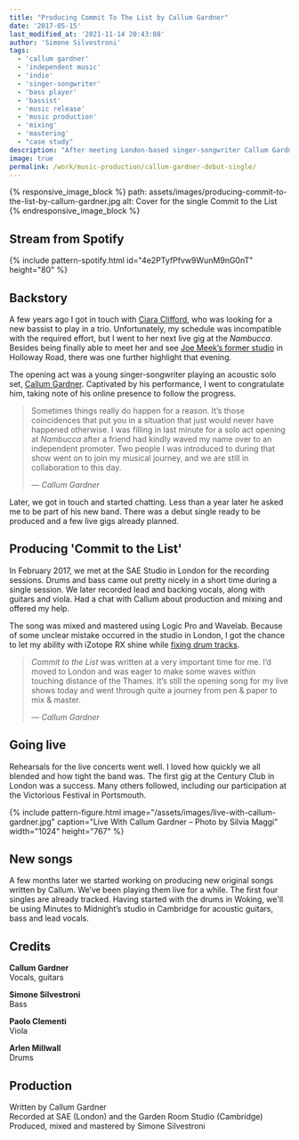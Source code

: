 ```yaml
---
title: "Producing Commit To The List by Callum Gardner"
date: '2017-05-15'
last_modified_at: '2021-11-14 20:43:08'
author: 'Simone Silvestroni'
tags: 
  - 'callum gardner'
  - 'independent music'
  - 'indie'
  - 'singer-songwriter'
  - 'bass player'
  - 'bassist'
  - 'music release'
  - 'music production'
  - 'mixing'
  - 'mastering'
  - "case study"
description: "After meeting London-based singer-songwriter Callum Gardner, we got to know each other and started producing his debut single."
image: true
permalink: /work/music-production/callum-gardner-debut-single/
---
```

{% responsive_image_block %}
  path: assets/images/producing-commit-to-the-list-by-callum-gardner.jpg
  alt: Cover for the single Commit to the List
{% endresponsive_image_block %}

## Stream from Spotify

{% include pattern-spotify.html id="4e2PTyfPfvw9WunM9nG0nT" height="80" %}

## Backstory

A few years ago I got in touch with [Ciara Clifford](https://open.spotify.com/artist/6y4HZjrBa7CMWVdyIkV5RQ), who was looking for a new bassist to play in a trio. Unfortunately, my schedule was incompatible with the required effort, but I went to her next live gig at the _Nambucca_. Besides being finally able to meet her and see [Joe Meek’s former studio](https://en.wikipedia.org/wiki/Joe_Meek) in Holloway Road, there was one further highlight that evening. 

The opening act was a young singer-songwriter playing an acoustic solo set, [Callum Gardner](https://callumgardnerofficial.com/). Captivated by his performance, I went to congratulate him, taking note of his online presence to follow the progress.

> Sometimes things really do happen for a reason. It’s those coincidences that put you in a situation that just would never have happened otherwise. I was filling in last minute for a solo act opening at _Nambucca_ after a friend had kindly waved my name over to an independent promoter. Two people I was introduced to during that show went on to join my musical journey, and we are still in collaboration to this day.
> 
> <cite>— Callum Gardner</cite>

Later, we got in touch and started chatting. Less than a year later he asked me to be part of his new band. There was a debut single ready to be produced and a few live gigs already planned.

## Producing 'Commit to the List'

In February 2017, we met at the SAE Studio in London for the recording sessions. Drums and bass came out pretty nicely in a short time during a single session. We later recorded lead and backing vocals, along with guitars and viola. Had a chat with Callum about production and mixing and offered my help.

The song was mixed and mastered using Logic Pro and Wavelab. Because of some unclear mistake occurred in the studio in London, I got the chance to let my ability with iZotope RX shine while [fixing drum tracks](/work/sound-design/drums-restoration/).

> _Commit to the List_ was written at a very important time for me. I’d moved to London and was eager to make some waves within touching distance of the Thames. It’s still the opening song for my live shows today and went through quite a journey from pen & paper to mix & master.
> 
> <cite>— Callum Gardner</cite>

## Going live

Rehearsals for the live concerts went well. I loved how quickly we all blended and how tight the band was. The first gig at the Century Club in London was a success. Many others followed, including our participation at the Victorious Festival in Portsmouth.

{% include pattern-figure.html image="/assets/images/live-with-callum-gardner.jpg" caption="Live With Callum Gardner – Photo by Silvia Maggi" width="1024" height="767" %}

## New songs

A few months later we started working on producing new original songs written by Callum. We’ve been playing them live for a while. The first four singles are already tracked. Having started with the drums in Woking, we'll be using Minutes to Midnight’s studio in Cambridge for acoustic guitars, bass and lead vocals.

## Credits

**Callum Gardner**<br>
Vocals, guitars

**Simone Silvestroni**<br>
Bass

**Paolo Clementi**<br>
Viola

**Arlen Millwall**<br>
Drums

## Production

Written by Callum Gardner<br>
Recorded at SAE (London) and the Garden Room Studio (Cambridge)<br>
Produced, mixed and mastered by Simone Silvestroni